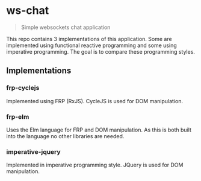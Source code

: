 # ws-chat
> Simple websockets chat application

This repo contains 3 implementations of this application. Some are implemented using functional reactive programming and some using imperative programming. The goal is to compare these programming styles.

## Implementations

### frp-cyclejs

Implemented using FRP (RxJS). CycleJS is used for DOM manipulation.

### frp-elm

Uses the Elm language for FRP and DOM manipulation. As this is both built into the language no other libraries are needed.

### imperative-jquery

Implemented in imperative programming style. JQuery is used for DOM manipulation.

